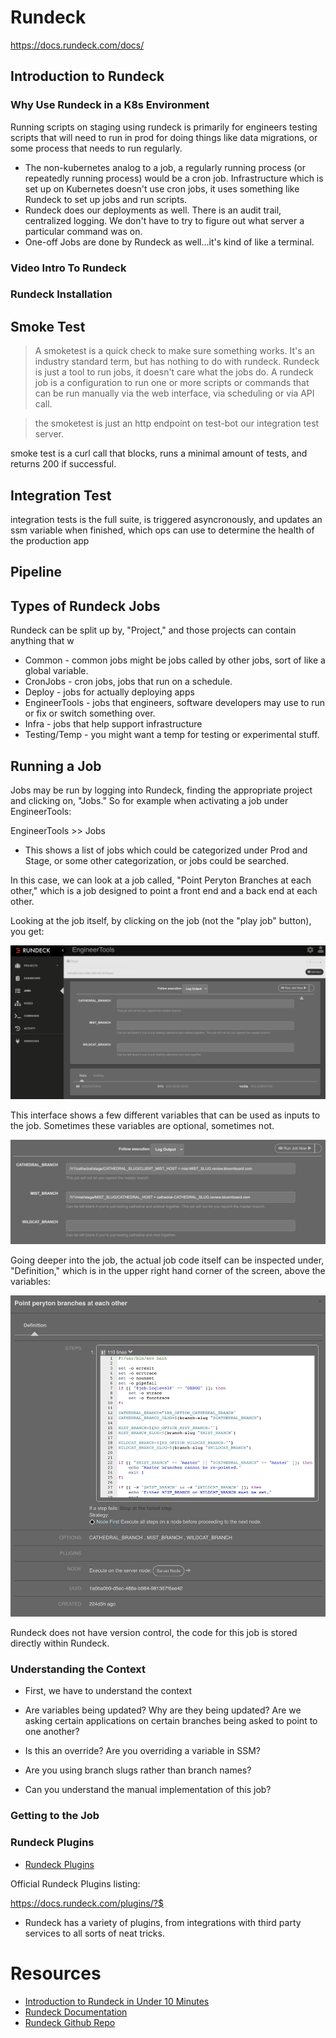 # Rundeck 

https://docs.rundeck.com/docs/
## Introduction to Rundeck
### Why Use Rundeck in a K8s Environment

Running scripts on staging using rundeck is primarily for engineers testing scripts that will need to run in prod for doing things like data migrations, or some process that needs to run regularly.

* The non-kubernetes analog to a job, a regularly running process (or repeatedly running process) would be a cron job.  Infrastructure which is set up on Kubernetes doesn't use cron jobs, it uses something like Rundeck to set up jobs and run scripts.
* Rundeck does our deployments as well. There is an audit trail, centralized logging. We don't have to try to figure out what server a particular command was on.
* One-off Jobs are done by Rundeck as well...it's kind of like a terminal.

### Video Intro To Rundeck


### Rundeck Installation

## Smoke Test

> A smoketest is a quick check to make sure something works. It's an industry standard term, but has nothing to do with rundeck. Rundeck is just a tool to run jobs, it doesn't care what the jobs do. A rundeck job is a configuration to run one or more scripts or commands that can be run manually via the web interface, via scheduling or via API call.

> the smoketest is just an http endpoint on test-bot our integration test server. 

smoke test is a curl call that blocks, runs a minimal amount of tests, and returns 200 if successful.

## Integration Test

integration tests is the full suite, is triggered asyncronously, and updates an ssm variable when finished, which ops can use to determine the health of the production app
## Pipeline


## Types of Rundeck Jobs

Rundeck can be split up by, "Project," and those projects can contain anything that w

* Common - common jobs might be jobs called by other jobs, sort of like a global variable.
* CronJobs - cron jobs, jobs that run on a schedule.
* Deploy - jobs for actually deploying apps
* EngineerTools - jobs that engineers, software developers may use to run or fix or switch something over.
* Infra - jobs that help support infrastructure
* Testing/Temp - you might want a temp for testing or experimental stuff.

## Running a Job

Jobs may be run by logging into Rundeck, finding the appropriate project and clicking on, "Jobs."  So for example when activating a job under EngineerTools:

EngineerTools >> Jobs

* This shows a list of jobs which could be categorized under Prod and Stage, or some other categorization, or jobs could be searched.

In this case, we can look at a job called, "Point Peryton Branches at each other," which is a job designed to point a front end and a back end at each other.

Looking at the job itself, by clicking on the job (not the "play job" button), you get:

![](/img/pointperytonateachother.png)

This interface shows a few different variables that can be used as inputs to the job. Sometimes these variables are optional, sometimes not.

![](/img/rundeck_entervariables.png)

Going deeper into the job, the actual job code itself can be inspected under, "Definition," which is in the upper right hand corner of the screen, above the variables:

![](/img/pointperytonateachother_definition.png)

Rundeck does not have version control, the code for this job is stored directly within Rundeck.


### Understanding the Context

* First, we have to understand the context 

* Are variables being updated? Why are they being updated? Are we asking certain applications on certain branches being asked to point to one another?
* Is this an override?  Are you overriding a variable in SSM?
* Are you using branch slugs rather than branch names?
* Can you understand the manual implementation of this job?
### Getting to the Job


### Rundeck Plugins

* [Rundeck Plugins](https://docs.rundeck.com/docs/plugins/)

Official Rundeck Plugins listing:

https://docs.rundeck.com/plugins/?$

* Rundeck has a variety of plugins, from integrations with third party services to all sorts of neat tricks.




# Resources

* [Introduction to Rundeck in Under 10 Minutes](https://www.youtube.com/watch?v=QSY_qw9Buic)
* [Rundeck Documentation](https://docs.rundeck.com/docs/)
* [Rundeck Github Repo](https://github.com/rundeck/rundeck)